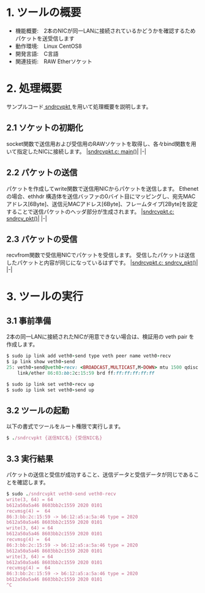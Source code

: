 # 1. ツールの概要

- 機能概要:　2本のNICが同一LANに接続されているかどうかを確認するためパケットを送受信します
- 動作環境:　Linux CentOS8
- 開発言語:　C言語
- 関連技術:　RAW Etherソケット

# 2. 処理概要
サンプルコード[ sndrcvpkt ](https://github.com/tanuki-project/Networking/blob/main/sndrcvpkt/)を用いて処理概要を説明します。
## 2.1 ソケットの初期化
socket関数で送信用および受信用のRAWソケットを取得し、各々bind関数を用いて指定したNICに接続します。
|[sndrcvpkt.c: main()](https://github.com/tanuki-project/Networking/blob/main/sndrcvpkt/sndrcvpkt.c#L61-L78)|
|-|

## 2.2 パケットの送信
パケットを作成してwrite関数で送信用NICからパケットを送信します。
Ethenetの場合、ethhdr 構造体を送信バッファの0バイト目にマッピングし、宛先MACアドレス[6Byte]、送信元MACアドレス[6Byte]、フレームタイプ[2Byte]を設定することで送信パケットのヘッダ部分が生成されます。
|[sndrcvpkt.c: sndrcv_pkt()](https://github.com/tanuki-project/Networking/blob/main/sndrcvpkt/sndrcvpkt.c#L177-L201)|
|-|

## 2.3 パケットの受信
recvfrom関数で受信用NICでパケットを受信します。
受信したパケットは送信したパケットと内容が同じになっているはずです。
|[sndrcvpkt.c: sndrcv_pkt()](https://github.com/tanuki-project/Networking/blob/main/sndrcvpkt/sndrcvpkt.c#L203-L209)|
|-|

# 3. ツールの実行

## 3.1 事前準備

2本の同一LANに接続されたNICが用意できない場合は、検証用の veth pair を作成します。

```rb
$ sudo ip link add veth0-send type veth peer name veth0-recv
$ ip link show veth0-send
25: veth0-send@veth0-recv: <BROADCAST,MULTICAST,M-DOWN> mtu 1500 qdisc noop state DOWN mode DEFAULT group default qlen 1000
    link/ether 86:03:bb:2c:15:59 brd ff:ff:ff:ff:ff:ff

$ sudo ip link set veth0-recv up
$ sudo ip link set veth0-send up
```
## 3.2 ツールの起動
以下の書式でツールをルート権限で実行します。

```rb
$ ./sndrcvpkt {送信NIC名} {受信NIC名}
```

## 3.3 実行結果
パケットの送信と受信が成功すること、送信データと受信データが同じであることを確認します。

```rb
$ sudo ./sndrcvpkt veth0-send veth0-recv
write(3, 64) = 64
b612a50a5a46 8603bb2c1559 2020 0101
recvmsg(4) =  64
86:3:bb:2c:15:59 -> b6:12:a5:a:5a:46 type = 2020
b612a50a5a46 8603bb2c1559 2020 0101
write(3, 64) = 64
b612a50a5a46 8603bb2c1559 2020 0101
recvmsg(4) =  64
86:3:bb:2c:15:59 -> b6:12:a5:a:5a:46 type = 2020
b612a50a5a46 8603bb2c1559 2020 0101
write(3, 64) = 64
b612a50a5a46 8603bb2c1559 2020 0101
recvmsg(4) =  64
86:3:bb:2c:15:59 -> b6:12:a5:a:5a:46 type = 2020
b612a50a5a46 8603bb2c1559 2020 0101
^C
```
